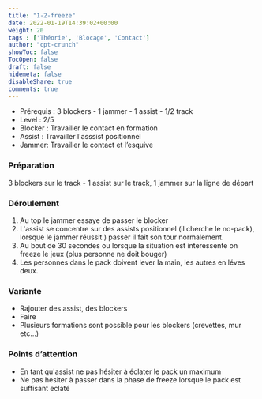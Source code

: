 ```yaml
---
title: "1-2-freeze"
date: 2022-01-19T14:39:02+00:00
weight: 20
tags : ['Théorie', 'Blocage', 'Contact'] 
author: "cpt-crunch"
showToc: false
TocOpen: false
draft: false
hidemeta: false
disableShare: true
comments: true
---
```


- Prérequis : 3 blockers - 1 jammer - 1 assist - 1/2 track
- Level : 2/5
- Blocker : Travailler le contact en formation 
- Assist : Travailler l'asssist positionnel
- Jammer: Travailler le contact et l’esquive 

### Préparation 
 3 blockers sur le track - 1 assist sur le track, 1 jammer sur la ligne de départ

###  Déroulement 

1. Au top le jammer essaye de passer le blocker
2. L'assist se concentre sur des assists positionnel (il cherche le no-pack), lorsque le jammer réussit ) passer il fait son tour normalement.
3. Au bout de 30 secondes ou lorsque la situation est interessente on freeze le jeux (plus personne ne doit bouger)
4. Les personnes dans le pack doivent lever la main, les autres en léves deux. 


### Variante  
*   Rajouter des assist, des blockers
*   Faire 
*   Plusieurs formations sont possible pour les blockers (crevettes, mur etc…)  


### Points d’attention 
* En tant qu'assist ne pas hésiter à éclater le pack un maximum 
* Ne pas hesiter à passer dans la phase de freeze lorsque le pack est suffisant eclaté	